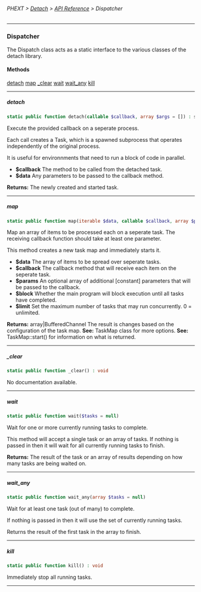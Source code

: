 ###### PHEXT > [Detach](../README.md) > [API Reference](index.md) > Dispatcher
------
### Dispatcher
The Dispatch class acts as a static interface to the various classes of the detach library.
#### Methods
[detach](#detach)
[map](#map)
[_clear](#_clear)
[wait](#wait)
[wait_any](#wait_any)
[kill](#kill)

------
##### detach
```php
static public function detach(callable $callback, array $args = []) : sqonk\phext\detach\Task
```
Execute the provided callback on a seperate process.

Each call creates a Task, which is a spawned subprocess that operates independently of the original process.

It is useful for environnments that need to run a block of code in parallel.

- **$callback** The method to be called from the detached task.
- **$data** Any parameters to be passed to the callback method.

**Returns:**  The newly created and started task.


------
##### map
```php
static public function map(iterable $data, callable $callback, array $params = null, bool $block = true, int $limit = 0) 
```
Map an array of items to be processed each on a seperate task. The receiving callback function should take at least one parameter.

This method creates a new task map and immediately starts it.

- **$data** The array of items to be spread over seperate tasks.
- **$callback** The callback method that will receive each item on the seperate task.
- **$params** An optional array of additional [constant] parameters that will be passed to the callback.
- **$block** Whether the main program will block execution until all tasks have completed.
- **$limit** Set the maximum number of tasks that may run concurrently. 0 = unlimited.

**Returns:**  array|BufferedChannel The result is changes based on the configuration of the task map. 
**See:**  TaskMap class for more options. 
**See:**  TaskMap::start() for information on what is returned.


------
##### _clear
```php
static public function _clear() : void
```
No documentation available.


------
##### wait
```php
static public function wait($tasks = null) 
```
Wait for one or more currently running tasks to complete.

This method will accept a single task or an array of tasks. If nothing is passed in then it will wait for all currently running tasks to finish.

**Returns:**  The result of the task or an array of results depending on how many tasks are being waited on.


------
##### wait_any
```php
static public function wait_any(array $tasks = null) 
```
Wait for at least one task (out of many) to complete.

If nothing is passed in then it will use the set of currently running tasks.

Returns the result of the first task in the array to finish.


------
##### kill
```php
static public function kill() : void
```
Immediately stop all running tasks.


------
